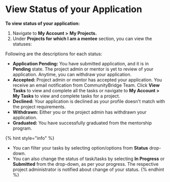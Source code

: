 # View Status of your Application

**To view status of your application:**

1. Navigate to **My Account &gt;** **My Projects.**   
2. Under **Projects for which I am a mentee** section, you can view the statuses:

Following are the descriptions for each status:

* **Application Pending:** You have submitted application, and it is in **Pending** state. The project admin or mentor is yet to review of your application. Anytime, you can withdraw your application.
* **Accepted:** Project admin or mentor has accepted your application. You receive an email notification from CommunityBridge Team. Click **View Tasks** to view and complete all the tasks or navigate to **My Account &gt;** **My Tasks** to view and complete tasks for a project.
* **Declined:** Your application is declined as your profile doesn't match with the project requirements.
* **Withdrawn:** Either you or the project admin has withdrawn your application.
* **Graduated:** You have successfully graduated from the mentorship program.

{% hint style="info" %}
* You can filter your tasks by selecting option/options from **Status** drop-down.
* You can also change the status of task/tasks by selecting **In Progress** or **Submitted** from the drop-down, as per your progress. The respective project administrator is notified about change of your status.
{% endhint %}

